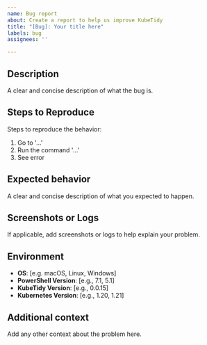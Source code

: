 ```yaml
---
name: Bug report
about: Create a report to help us improve KubeTidy
title: "[Bug]: Your title here"
labels: bug
assignees: ''

---
```


## Description

A clear and concise description of what the bug is.

## Steps to Reproduce

Steps to reproduce the behavior:
1. Go to '...'
2. Run the command '...'
3. See error

## Expected behavior

A clear and concise description of what you expected to happen.

## Screenshots or Logs

If applicable, add screenshots or logs to help explain your problem.

## Environment
- **OS**: [e.g. macOS, Linux, Windows]
- **PowerShell Version**: [e.g., 7.1, 5.1]
- **KubeTidy Version**: [e.g., 0.0.15]
- **Kubernetes Version**: [e.g., 1.20, 1.21]

## Additional context

Add any other context about the problem here.
